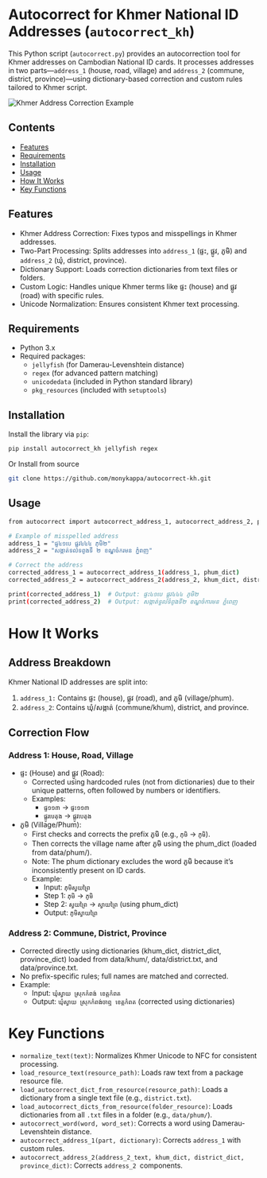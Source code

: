 # Autocorrect for Khmer National ID Addresses (`autocorrect_kh`)

This Python script (`autocorrect.py`) provides an autocorrection tool for Khmer addresses on Cambodian National ID cards. It processes addresses in two parts—`address_1` (house, road, village) and `address_2` (commune, district, province)—using dictionary-based correction and custom rules tailored to Khmer script.

![Khmer Address Correction Example](sample.png)

## Contents
- [Features](#features)
- [Requirements](#requirements)
- [Installation](#installation)
- [Usage](#usage)
- [How It Works](#how-it-works)
- [Key Functions](#key-functions)

## Features
- Khmer Address Correction: Fixes typos and misspellings in Khmer addresses.
- Two-Part Processing: Splits addresses into `address_1` (ផ្ទះ, ផ្លូវ, ភូមិ) and `address_2` (ឃុំ, district, province).
- Dictionary Support: Loads correction dictionaries from text files or folders.
- Custom Logic: Handles unique Khmer terms like ផ្ទះ (house) and ផ្លូវ (road) with specific rules.
- Unicode Normalization: Ensures consistent Khmer text processing.

## Requirements
- Python 3.x
- Required packages:
    - `jellyfish` (for Damerau-Levenshtein distance)
    - `regex` (for advanced pattern matching)
    - `unicodedata` (included in Python standard library)
    - `pkg_resources` (included with `setuptools`)


## Installation

Install the library via `pip`:

```bash
pip install autocorrect_kh jellyfish regex
```

Or Install from source

```bash
git clone https://github.com/monykappa/autocorrect-kh.git
```

## Usage

```bash
from autocorrect import autocorrect_address_1, autocorrect_address_2, phum_dict, khum_dict, district_dict, province_dict

# Example of misspelled address
address_1 = "ផ្ទ៤១បេ ផ្លុវ៤៤៤ ភុមិ២"
address_2 = "សង្កាត់ទលទពូងទី ២ ខណ្ឌចំករមន ភ្នំពញ"

# Correct the address
corrected_address_1 = autocorrect_address_1(address_1, phum_dict)
corrected_address_2 = autocorrect_address_2(address_2, khum_dict, district_dict, province_dict)

print(corrected_address_1)  # Output: ផ្ទះ៤១បេ ផ្លូវ៤៤៤ ភូមិ២
print(corrected_address_2)  # Output: សង្កាត់ទួលទំពូងទី២ ខណ្ឌចំការមន ភ្នំពេញ
```

# How It Works
## Address Breakdown
Khmer National ID addresses are split into:

1. `address_1:` Contains ផ្ទះ (house), ផ្លូវ (road), and ភូមិ (village/phum).
2. `address_2`: Contains ឃុំ/សង្កាត់ (commune/khum), district, and province.

## Correction Flow
### Address 1: House, Road, Village
- ផ្ទះ (House) and ផ្លូវ (Road):
    - Corrected using hardcoded rules (not from dictionaries) due to their unique patterns, often followed by numbers or identifiers.
    - Examples:
        - `ផ្ទ១១៣` → `ផ្ទះ១១៣` 
        - `ផ្លូរបេតុង` → `ផ្លូវបេតុង` 
- ភូមិ (Village/Phum):
    - First checks and corrects the prefix ភូមិ (e.g., `ភុមិ` → `ភូមិ`).
    - Then corrects the village name after ភូមិ using the phum_dict (loaded from data/phum/).
    - Note: The phum dictionary excludes the word ភូមិ because it’s inconsistently present on ID cards.
    - Example:
        - Input: `ភុមិស្វយព្រៃ`
        - Step 1: `ភុមិ` → `ភូមិ`
        - Step 2: `ស្វយព្រៃ` → `ស្វាយព្រៃ` (using phum_dict)
        - Output: `ភូមិស្វាយព្រៃ`
### Address 2: Commune, District, Province
- Corrected directly using dictionaries (khum_dict, district_dict, province_dict) loaded from data/khum/, data/district.txt, and data/province.txt.
- No prefix-specific rules; full names are matched and corrected.
- Example:
    - Input: `ឃុំស្វាយ ស្រុកកំពង់ ខេត្តកំពត`
    - Output: `ឃុំស្វាយ ស្រុកកំពង់ចាឮ ខេត្តកំពត` (corrected using dictionaries)

# Key Functions
- `normalize_text(text)`: Normalizes Khmer Unicode to NFC for consistent processing.
- `load_resource_text(resource_path)`: Loads raw text from a package resource file.
- `load_autocorrect_dict_from_resource(resource_path)`: Loads a dictionary from a single text file (e.g., `district.txt`).
- `load_autocorrect_dicts_from_resource(folder_resource)`: Loads dictionaries from all `.txt` files in a folder (e.g., `data/phum/`).
- `autocorrect_word(word, word_set)`: Corrects a word using Damerau-Levenshtein distance.
- `autocorrect_address_1(part, dictionary)`: Corrects `address_1` with custom rules.
- `autocorrect_address_2(address_2_text, khum_dict, district_dict, province_dict)`: Corrects `address_2 `components.